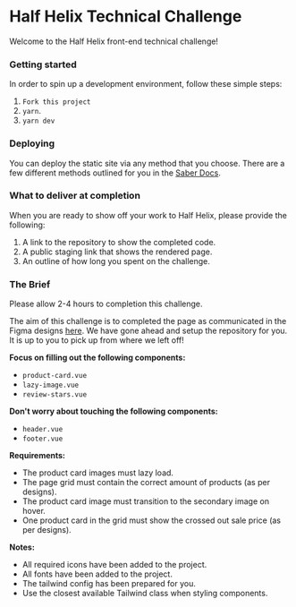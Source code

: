 # Half Helix Technical Challenge

Welcome to the Half Helix front-end technical challenge!

### Getting started

In order to spin up a development environment, follow these simple steps:

1. `Fork this project`
1. `yarn`.
1. `yarn dev`

### Deploying

You can deploy the static site via any method that you choose. There are a few different methods outlined for you in the [Saber Docs](https://saber.land/docs/deployment.html).

### What to deliver at completion

When you are ready to show off your work to Half Helix, please provide the following:

1. A link to the repository to show the completed code.
1. A public staging link that shows the rendered page.
1. An outline of how long you spent on the challenge.

### The Brief

Please allow 2-4 hours to completion this challenge.

The aim of this challenge is to completed the page as communicated in the Figma designs [here](https://www.figma.com/file/HhL5GipaLwZh1w6WbkPB1j/Half-Helix-Technical-Challenge?node-id=1%3A5&viewport=27107%2C1283%2C1). We have gone ahead and setup the repository for you. It is up to you to pick up from where we left off!

**Focus on filling out the following components:**

- `product-card.vue`
- `lazy-image.vue`
- `review-stars.vue`

**Don't worry about touching the following components:**

- `header.vue`
- `footer.vue`

**Requirements:**

- The product card images must lazy load.
- The page grid must contain the correct amount of products (as per designs).
- The product card image must transition to the secondary image on hover.
- One product card in the grid must show the crossed out sale price (as per designs).

**Notes:**

- All required icons have been added to the project.
- All fonts have been added to the project.
- The tailwind config has been prepared for you.
- Use the closest available Tailwind class when styling components.
